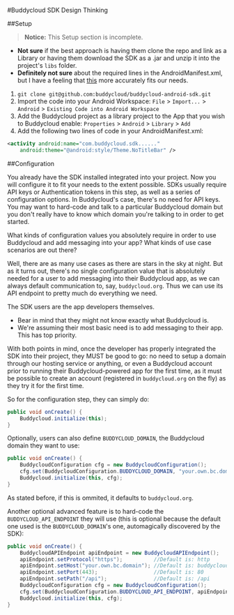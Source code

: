 #Buddycloud SDK Design Thinking

##Setup

> **Notice:** This Setup section is incomplete.
  * **Not sure** if the best approach is having them clone the repo and link as a Library or having them download the SDK as a .jar and unzip it into the project's `libs` folder.
  * **Definitely not sure** about the required lines in the AndroidManifest.xml, but I have a feeling that [this](https://parse.com/apps/quickstart#parse_push/android/existing) more accurately fits our needs.

1. `git clone git@github.com:buddycloud/buddycloud-android-sdk.git`
2. Import the code into your Android Workspace: `File` > `Import...` > `Android` > `Existing Code into Android Workspace`
3. Add the Buddycloud project as a library project to the App that you wish to Buddycloud enable: `Properties` > `Android` > `Library` > `Add`
4. Add the following two lines of code in your AndroidManifest.xml:
```xml
<activity android:name="com.buddycloud.sdk......"
    android:theme="@android:style/Theme.NoTitleBar" />
```

##Configuration

You already have the SDK installed integrated into your project.
Now you will configure it to fit your needs to the extent possible.
SDKs usually require API keys or Authentication tokens in this step, as well as a series of configuration options.
In Buddycloud's case, there's no need for API keys.
You may want to hard-code and talk to a particular Buddycloud domain but you don't really have to know which domain you're talking to in order to get started.

What kinds of configuration values you absolutely require in order to use Buddycloud and add messaging into your app?
What kinds of use case scenarios are out there?

Well, there are as many use cases as there are stars in the sky at night. But as it turns out, there's no single configuration value that is absolutely needed for a user to add messaging into their Buddycloud app, as we can always default communication to, say, `buddycloud.org`. Thus we can use its API endpoint to pretty much do everything we need.

The SDK users are the app developers themselves.

* Bear in mind that they might not know exactly what Buddycloud is.
* We're assuming their most basic need is to add messaging to their app. This has top priority.

With both points in mind, once the developer has properly integrated the SDK into their project, they MUST be good to go: no need to setup a domain through our hosting service or anything, or even a Buddycloud account prior to running their  Buddycloud-powered app for the first time, as it must be possible to create an account (registered in `buddycloud.org` on the fly) as they try it for the first time.

So for the configuration step, they can simply do:

```java
public void onCreate() {
    Buddycloud.initialize(this);
}
```

Optionally, users can also define `BUDDYCLOUD_DOMAIN`, the Buddycloud domain they want to use:

```java
public void onCreate() {
    BuddycloudConfiguration cfg = new BuddycloudConfiguration();
    cfg.set(BuddycloudConfiguration.BUDDYCLOUD_DOMAIN, "your.own.bc.domain");
    Buddycloud.initialize(this, cfg);
}
```

As stated before, if this is ommited, it defaults to `buddycloud.org`.

Another optional advanced feature is to hard-code the `BUDDYCLOUD_API_ENDPOINT` they will use (this is optional because the default one used is the `BUDDYCLOUD_DOMAIN`'s one, automagically discovered by the SDK):

```java
public void onCreate() {
    BuddycloudAPIEndpoint apiEndpoint = new BuddycloudAPIEndpoint();
    apiEndpoint.setProtocol("https");          //Default is: http
    apiEndpoint.setHost("your.own.bc.domain"); //Default is: buddycloud.org
    apiEndpoint.setPort(443);                  //Default is: 80
    apiEndpoint.setPath("/api");               //Default is: /api
    BuddycloudConfiguration cfg = new BuddycloudConfiguration();
    cfg.set(BuddycloudConfiguration.BUDDYCLOUD_API_ENDPOINT, apiEndpoint.build());
    Buddycloud.initialize(this, cfg);
}
```

